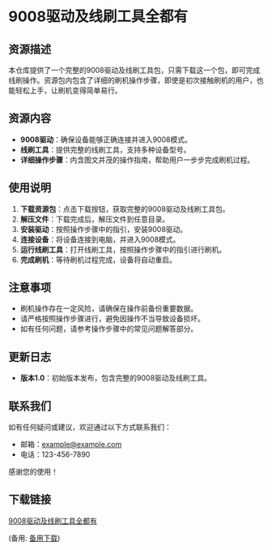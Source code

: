 # 9008驱动及线刷工具全都有

## 资源描述

本仓库提供了一个完整的9008驱动及线刷工具包，只需下载这一个包，即可完成线刷操作。资源包内包含了详细的刷机操作步骤，即使是初次接触刷机的用户，也能轻松上手，让刷机变得简单易行。

## 资源内容

- **9008驱动**：确保设备能够正确连接并进入9008模式。
- **线刷工具**：提供完整的线刷工具，支持多种设备型号。
- **详细操作步骤**：内含图文并茂的操作指南，帮助用户一步步完成刷机过程。

## 使用说明

1. **下载资源包**：点击下载按钮，获取完整的9008驱动及线刷工具包。
2. **解压文件**：下载完成后，解压文件到任意目录。
3. **安装驱动**：按照操作步骤中的指引，安装9008驱动。
4. **连接设备**：将设备连接到电脑，并进入9008模式。
5. **运行线刷工具**：打开线刷工具，按照操作步骤中的指引进行刷机。
6. **完成刷机**：等待刷机过程完成，设备将自动重启。

## 注意事项

- 刷机操作存在一定风险，请确保在操作前备份重要数据。
- 请严格按照操作步骤进行，避免因操作不当导致设备损坏。
- 如有任何问题，请参考操作步骤中的常见问题解答部分。

## 更新日志

- **版本1.0**：初始版本发布，包含完整的9008驱动及线刷工具。

## 联系我们

如有任何疑问或建议，欢迎通过以下方式联系我们：

- 邮箱：example@example.com
- 电话：123-456-7890

感谢您的使用！

## 下载链接
[9008驱动及线刷工具全都有](https://pan.quark.cn/s/9eb4a514bac8) 

(备用: [备用下载](https://pan.baidu.com/s/1MKZbkiFmYPLivIAOIL94VQ?pwd=1234))
